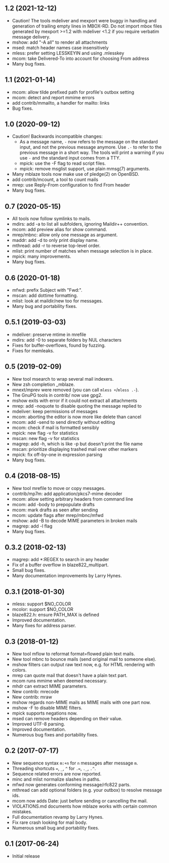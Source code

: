 ## 1.2 (2021-12-12)

* Caution! The tools mdeliver and mexport were buggy in handling and
  generation of trailing empty lines in MBOX-RD.  Do not import
  mbox files generated by mexport >=1.2 with mdeliver <1.2 if you
  require verbatim message delivery.
* mshow: add "-A all" to render all attachments
* msed: match header names case insensitively
* mless: prefer setting LESSKEYIN and using .mlesskey
* mcom: take Delivered-To into account for choosing From address
* Many bug fixes.

## 1.1 (2021-01-14)

* mcom: allow tilde prefixed path for profile's outbox setting
* mcom: detect and report mmime errors
* add contrib/mmailto, a handler for mailto: links
* Bug fixes.

## 1.0 (2020-09-12)

* Caution! Backwards incompatible changes:
  * As a message name, `-` now refers to the message on the standard input,
    and not the previous message anymore.  Use `.-` to refer to the previous
    message in a short way.
    The tools will print a warning if you use `-` and the standard input
    comes from a TTY.
  * mpick: use the -F flag to read script files.
  * mpick: remove msglist support, use plain mmsg(7) arguments.
* Many mblaze tools now make use of pledge(2) on OpenBSD.
* add contrib/mcount, a tool to count mails
* mrep: use Reply-From configuration to find From header
* Many bug fixes.

## 0.7 (2020-05-15)

* All tools now follow symlinks to mails.
* mdirs: add -a to list all subfolders, ignoring Maildir++ convention.
* mcom: add preview alias for show command.
* mrep/mbnc: allow only one message as argument.
* maddr: add -d to only print display name.
* mthread: add -r to reverse top-level order.
* mlist: print number of matches when message selection is in place.
* mpick: many improvements.
* Many bug fixes.

## 0.6 (2020-01-18)

* mfwd: prefix Subject with "Fwd:".
* mscan: add dottime formatting.
* mlist: look at maildir/new too for messages.
* Many bug and portability fixes.

## 0.5.1 (2019-03-03)

* mdeliver: preserve mtime in mrefile
* mdirs: add -0 to separate folders by NUL characters
* Fixes for buffer-overflows, found by fuzzing.
* Fixes for memleaks.

## 0.5 (2019-02-09)

* New tool msearch to wrap several mail indexers.
* New zsh completion _mblaze.
* mnext/mprev were removed (you can call `mless +`/`mless .-`).
* The GnuPG tools in contrib/ now use gpg2.
* mshow exits with error if it could not extract all attachments
* mrep: add -noquote to disable quoting the message replied to
* mdeliver: keep permissions of messages
* mcom: aborting the editor is now more like delete than cancel
* mcom: add -send to send directly without editing
* mcom: check if mail is formatted sensibly
* mpick: new flag -v for statistics
* mscan: new flag -v for statistics
* magrep: add -h, which is like -p but doesn't print the file name
* mscan: prioritize displaying trashed mail over other markers
* mpick: fix off-by-one in expression parsing
* Many bug fixes.

## 0.4 (2018-08-15)

* New tool mrefile to move or copy messages.
* contrib/mp7m: add application/pkcs7-mime decoder
* mcom: allow setting arbitrary headers from command line
* mcom: add -body to prepopulate drafts
* mcom: mark drafts as seen after sending
* mcom: update flags after mrep/mbnc/mfwd
* mshow: add -B to decode MIME parameters in broken mails
* magrep: add -l flag
* Many bug fixes.

## 0.3.2 (2018-02-13)

* magrep: add *:REGEX to search in any header
* Fix of a buffer overflow in blaze822_multipart.
* Small bug fixes.
* Many documentation improvements by Larry Hynes.

## 0.3.1 (2018-01-30)

* mless: support $NO_COLOR
* mcolor: support $NO_COLOR
* blaze822.h: ensure PATH_MAX is defined
* Improved documentation.
* Many fixes for address parser.

## 0.3 (2018-01-12)

* New tool mflow to reformat format=flowed plain text mails.
* New tool mbnc to bounce mails (send original mail to someone else).
* mshow filters can output raw text now, e.g. for HTML rendering with colors.
* mrep can quote mail that doesn't have a plain text part.
* mcom runs mmime when deemed necessary.
* mhdr can extract MIME parameters.
* New contrib: mrecode
* New contrib: mraw
* mshow regards non-MIME mails as MIME mails with one part now.
* mshow -F to disable MIME filters.
* mpick supports negations now.
* msed can remove headers depending on their value.
* Improved UTF-8 parsing.
* Improved documentation.
* Numerous bug fixes and portability fixes.

## 0.2 (2017-07-17)

* New sequence syntax `m:+n` for `n` messages after message `m`.
* Threading shortcuts `=`, `_`, `^` for `.=`, `._`, `.^`.
* Sequence related errors are now reported.
* minc and mlist normalize slashes in paths.
* mfwd now generates conforming message/rfc822 parts.
* mthread can add optional folders (e.g. your outbox) to resolve message ids.
* mcom now adds Date: just before sending or cancelling the mail.
* VIOLATIONS.md documents how mblaze works with certain common mistakes.
* Full documentation revamp by Larry Hynes.
* Fix rare crash looking for mail body.
* Numerous small bug and portability fixes.

## 0.1 (2017-06-24)

* Initial release
